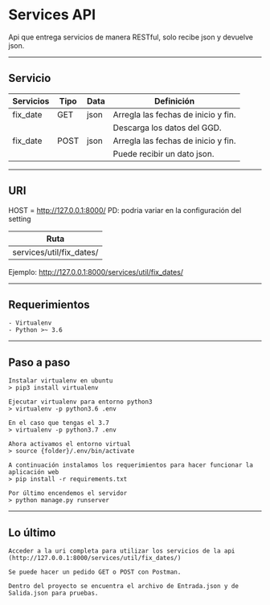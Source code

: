 Services API
============
Api que entrega servicios de manera RESTful, solo recibe json y devuelve json.

-------------------------------
Servicio
-------------------------------

| Servicios   | Tipo       | Data                    | Definición                                 |
|-------------|------------|-------------------------|--------------------------------------------|
| fix_date    | GET        | json                    | Arregla las fechas de inicio y fin.        |
|             |            |                         | Descarga los datos del GGD.                |
| fix_date    | POST       | json                    | Arregla las fechas de inicio y fin.        |
|             |            |                         | Puede recibir un dato json.                |

-------------------------------
URI
-------------------------------
HOST = http://127.0.0.1:8000/ 
PD: podria variar en la configuración del setting

| Ruta                                                       |
|------------------------------------------------------------|
| services/util/fix_dates/                                   |

Ejemplo: http://127.0.0.1:8000/services/util/fix_dates/

-------------------------------
Requerimientos
-------------------------------
    - Virtualenv
    - Python >~ 3.6

-------------------------------
Paso a paso
-------------------------------
    Instalar virtualenv en ubuntu
    > pip3 install virtualenv

    Ejecutar virtualenv para entorno python3
    > virtualenv -p python3.6 .env

    En el caso que tengas el 3.7
    > virtualenv -p python3.7 .env

    Ahora activamos el entorno virtual
    > source {folder}/.env/bin/activate

    A continuación instalamos los requerimientos para hacer funcionar la aplicación web
    > pip install -r requirements.txt

    Por último encendemos el servidor
    > python manage.py runserver

-------------------------------
Lo último
-------------------------------
    Acceder a la uri completa para utilizar los servicios de la api (http://127.0.0.1:8000/services/util/fix_dates/)
    
    Se puede hacer un pedido GET o POST con Postman.

    Dentro del proyecto se encuentra el archivo de Entrada.json y de Salida.json para pruebas.
